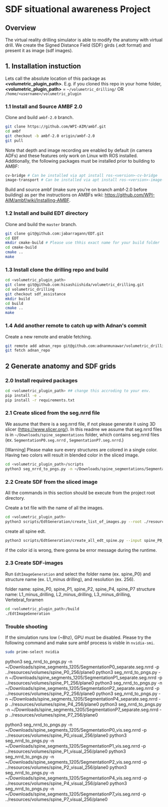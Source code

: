 # SDF situational awareness Project

## Overview
The virtual reality drilling simulator is able to modify the anatomy with virtual drill. We create the Signed Distance Field (SDF) girds (.edt format) and present it as image (sdf images).

## 1. Installation instuction
Lets call the absolute location of this package as **<volumetric_plugin_path>**. E.g. if you cloned this repo in your home folder, **<volumetric_plugin_path>** = `~/volumetric_drilling/` OR `/home/<username>/volumetric_plugin`

### 1.1 Install and Source AMBF 2.0

Clone and build `ambf-2.0` branch.
```bash
git clone https://github.com/WPI-AIM/ambf.git
cd ambf
git checkout -b ambf-2.0 origin/ambf-2.0
git pull
```
Note that depth and image recording are enabled by default (in camera ADFs) and these features only work on Linux with ROS installed. Additionally, the following packages must be installed prior to building to AMBF:

```bash
cv-bridge # Can be installed via apt install ros-<version>-cv-bridge
image-transport # Can be installed via apt install ros-<version>-image-transport
```

Build and source ambf (make sure you're on branch ambf-2.0 before building) as per the instructions on AMBFs wiki: https://github.com/WPI-AIM/ambf/wiki/Installing-AMBF.

### 1.2 Install and build EDT directory

Clone and build the `master` branch.

```bash
git clone git@github.com:jabarragann/EDT.git
cd EDT
mkdir cmake-build # Please use thhis exact name for your build folder
cd cmake-build
cmake ..
make 
```



### 1.3 Install clone the drilling repo and build

```bash
cd <volumetric_plugin_path>
git clone git@github.com:hisashiishida/volumetric_drilling.git
cd volumetric_drilling 
git checkout sdf_assistance
mkdir build
cd build
cmake ..
make
```

### 1.4 Add another remote to catch up with Adnan's commit
Create a new remote and enable fetching.

```bash
git remote add adnan_repo git@github.com:adnanmunawar/volumetric_drilling.git
git fetch adnan_repo
```

## 2 Generate anatomy and SDF grids
### 2.0 Install required packages

```bash
cd <volumetric_plugin_path> ## change this accroding to your env.
pip install -e . 
pip install -r requirements.txt
```


### 2.1 Create sliced from the seg.nrrd file
We assume that there is a seg.nrrd file, if not please generate it using 3D slicer (https://www.slicer.org/).
In this readme we assume that seg.nrrd files is in `~/Downloads/spine_segmentations` folder, which contains seg.nrrd files (ex. `SegmentationP0.seg.nrrd` , `SegmentationP7.seg.nrrd`.)


[Warning] Please make sure every structures are colored in a single color. Having two colors will result in blended color in the sliced image.


```bash
cd <volumetric_plugin_path>/scripts
python3 seg_nrrd_to_pngs.py -n ~/Downloads/spine_segmentations/SegmentationP0.seg.nrrd -p ../resources/volumes/spine_P0_256/plane0
```

### 2.2 Create SDF from the sliced image
All the commands in this section should be execute from the project root directory.

Create a txt file with the name of all the images.
```bash
cd <volumetric_plugin_path>
python3 scripts/EdtGeneration/create_list_of_images.py --root ./resources/volumes/spine_p0_256
```

create all spine edt.

```bash
python3 scripts/EdtGeneration/create_all_edt_spine.py --input spine_P0_256 --output resources/edt_grids/spine_P0_256/
```

if the color id is wrong, there gonna be error message during the runtime.

### 2.3 Create SDF-images
Run `EdtImageGeneration` and select the folder name (ex. spine_P0) and structure name (ex. L1_minus drilling), and resolution (ex. 256).

folder name: spine_P0, spine_P1, spine_P2, spine_P4, spine_P7
structure name: L1_minus_drilling, L2_minus_drilling, L3_minus_drilling, Vertebral_foramen

```bash 
cd <volumetric_plugin_path>/build
./EdtImageGeneration
```

### Trouble shooting
If the simulation runs low (~8hz), GPU must be disabled. Please try the following command and make sure ambf process is visble in `nvidia-smi`.

```bash
sudo prime-select nvidia
```



python3 seg_nrrd_to_pngs.py -n ~/Downloads/spine_segments_1205/SegmentationP0_separate.seg.nrrd -p ../resources/volumes/spine_P0_256/plane0
python3 seg_nrrd_to_pngs.py -n ~/Downloads/spine_segments_1205/SegmentationP1_separate.seg.nrrd -p ../resources/volumes/spine_P1_256/plane0
python3 seg_nrrd_to_pngs.py -n ~/Downloads/spine_segments_1205/SegmentationP2_separate.seg.nrrd -p ../resources/volumes/spine_P2_256/plane0
python3 seg_nrrd_to_pngs.py -n ~/Downloads/spine_segments_1205/SegmentationP4_separate.seg.nrrd -p ../resources/volumes/spine_P4_256/plane0
python3 seg_nrrd_to_pngs.py -n ~/Downloads/spine_segments_1205/SegmentationP7_separate.seg.nrrd -p ../resources/volumes/spine_P7_256/plane0


python3 seg_nrrd_to_pngs.py -n ~/Downloads/spine_segments_1205/SegmentationP0_vis.seg.nrrd -p ../resources/volumes/spine_P0_visual_256/plane0
python3 seg_nrrd_to_pngs.py -n ~/Downloads/spine_segments_1205/SegmentationP1_vis.seg.nrrd -p ../resources/volumes/spine_P1_visual_256/plane0
python3 seg_nrrd_to_pngs.py -n ~/Downloads/spine_segments_1205/SegmentationP2_vis.seg.nrrd -p ../resources/volumes/spine_P2_visual_256/plane0
python3 seg_nrrd_to_pngs.py -n ~/Downloads/spine_segments_1205/SegmentationP4_vis.seg.nrrd -p ../resources/volumes/spine_P4_visual_256/plane0
python3 seg_nrrd_to_pngs.py -n ~/Downloads/spine_segments_1205/SegmentationP7_vis.seg.nrrd -p ../resources/volumes/spine_P7_visual_256/plane0

